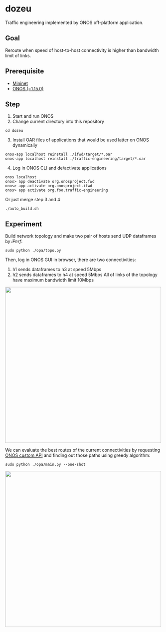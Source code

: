 # dozeu
Traffic engineering implemented by ONOS off-platform application.

## Goal
Reroute when speed of host-to-host connectivity is higher than bandwidth limit of links.

## Prerequisite
* [Mininet](https://github.com/mininet/mininet)
* [ONOS (=1.15.0)](https://github.com/opennetworkinglab/onos)

## Step
1. Start and run ONOS
2. Change current directory into this repository
```
cd dozeu
```
3. Install OAR files of applications that would be used latter on ONOS dynamically
```
onos-app localhost reinstall ./ifwd/target/*.oar
onos-app localhost reinstall ./traffic-engineering/target/*.oar
```
4. Log in ONOS CLI and de/activate applications
```
onos localhost
onos> app deactivate org.onosproject.fwd
onos> app activate org.onosproject.ifwd
onos> app activate org.foo.traffic-engineering
```
Or just merge step 3 and 4
```
./auto_build.sh
```
## Experiment
Build network topology and make two pair of hosts send UDP dataframes by *iPerf*:
```
sudo python ./opa/topo.py
```
Then, log in ONOS GUI in browser, there are two connectivities:
1. h1 sends dataframes to h3 at speed 5Mbps
2. h2 sends dataframes to h4 at speed 5Mbps
All of links of the topology have maximum bandwidth limit 10Mbps

<img src="https://github.com/derailment/dozeu/blob/master/image/before_reroute.png" width="500">

We can evaluate the best routes of the current connectivities by requesting [ONOS custom API](https://github.com/derailment/dozeu/tree/master/traffic-engineering) and finding out those paths using greedy algorithm:
```
sudo python ./opa/main.py --one-shot
```

<img src="https://github.com/derailment/dozeu/blob/master/image/after_reroute.png" width="500">

